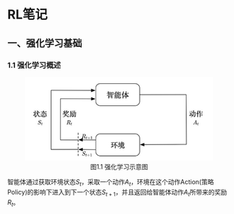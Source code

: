 # RL笔记
## 一、强化学习基础
### 1.1 强化学习概述

<figure style="text-align: center">
<img src="./image/rl_.jpg" alt="强化学习示意">
<figcaption>图1.1 强化学习示意图</figcaption>
</figure>

智能体通过获取环境状态$S_t$，采取一个动作$A_t$，环境在这个动作Action(策略 Policy)的影响下进入到下一个状态$S_{t+1}$，并且返回给智能体动作$A_t$所带来的奖励$R_t$。